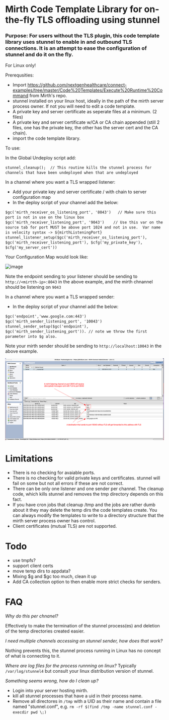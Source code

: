 # Mirth Code Template Library for on-the-fly TLS offloading using stunnel

### Purpose: For users without the TLS plugin, this code template library uses stunnel to enable in and outbound TLS connections.  It is an attempt to ease the configuration of stunnel and do it on the fly.

For Linux only!

Prerequsities:

- Import https://github.com/nextgenhealthcare/connect-examples/tree/master/Code%20Templates/Execute%20Runtime%20Command from Mirth's repo.
- stunnel installed on your linux host, ideally in the path of the mirth server process owner.  If not you will need to edit a code template.
- A private key and server certificate as seperate files at a minimum. (2 files)
- A private key and server certificate w/CA or CA chain appended (still 2 files, one has the private key, the other has the server cert and the CA chain).
- import the code template library.

To use:

In the Global Undeploy script add:
```JS
stunnel_cleanup();  // This routine kills the stunnel process for channels that have been undeployed when that are undeployed
```
In a channel where you want a TLS wrapped listener:

- Add your private key and server certificate / with chain to server configuration map
- In the deploy script of your channel add the below:

```JS
$gc('mirth_receiver_os_listening_port', '8043')   // Make sure this port is not in use on the linux box
$gc('mirth_receiver_listening_port', '9043')    // Use this var on the source tab for port MUST be above port 1024 and not in use.  Var name is velocity syntax -> ${mirthListeningPort}
stunnel_listener_setup($gc('mirth_receiver_os_listening_port'), $gc('mirth_receiver_listening_port'), $cfg('my_private_key'), $cfg('my_server_cert'))
```
Your Configuration Map would look like:

![image](https://user-images.githubusercontent.com/44065187/198896274-52cec159-08fc-4a19-a18b-7b7b88653e0d.png)


Note the endpoint sending to your listener should be sending to ```http://<mirtth-ip>:8043``` in the above example, and the mirth chnannel should be listening on ```9043```


In a channel where you want a TLS wrapped sender:

- In the deploy script of your channel add the below:

```JS
$gc('endpoint','www.google.com:443')
$gc('mirth_sender_listening_port', '10043')
stunnel_sender_setup($gc('endpoint'), $gc('mirth_sender_listening_port')). // note we throw the first parameter into $g also.
```
Note your mirth sender should be sending to ```http://localhost:10043``` in the above example.

![alt text](https://github.com/pacmano1/mirthstunnel/blob/main/screenshot1.png?raw=true)




# Limitations

- There is no checking for avaiable ports.
- There is no checking for valid private keys and certificates. stunnel will fail on some but not all errors if these are not correct.
- There can be only one listener and one sender per channel. The cleanup code, which kills stunnel and removes the tmp directory depends on this fact.
- If you have cron jobs that cleanup /tmp and the jobs are rather dumb about it they may delete the temp dirs the code templates create. You can always modify the templates to write to a directory structure that the mirth server process owner has control.
- Client certificates (mutual TLS) are not supported.

# Todo
- use tmpfs?
- support client certs
- move temp dirs to appdata?
- Mixing $g and $gc too much, clean it up
- Add CA collection option to then enable more strict checks for senders.

# FAQ

*Why do this per chnanel?*

Effectively to make the termination of the stunnel process(es) and deletion of the temp directories created easier.

*I need multiple channels accessing an stunnel sender, how does that work?*

Nothing prevents this, the stunnel process running in Linux has no concept of what is connecting to it.

*Where are log files for the process runnning on linux?*
Typically ```/var/log/stunnel4``` but consult your linux distribution version of stunnel.

*Something seems wrong, how do I clean up?*

- Login into your server hosting mirth.
- kill all stunnel processes that have a uid in their process name.
- Remove all directores in ```/tmp``` with a UID as their name and contain a file named "stunnel.conf", e.g. ```rm -rf $(find /tmp -name stunnel.conf -execdir pwd \;)```

